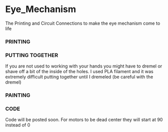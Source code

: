 # Eye_Mechanism
The Printing and Circuit Connections to make the eye mechanism come to life
<h3>PRINTING</h3>
<h3>PUTTING TOGETHER</h3>
<p>If you are not used to working with your hands you might have to dremel or shave off a bit of the inside of the holes.
I used PLA filament and it was extremely difficult putting together until I dremeled (be careful with the dremel)
</p>
<h3>PAINTING</h3>
<h3>CODE</h3>
<p>Code will be posted soon. For motors to be dead center they will start at 90 instead of 0</p>
